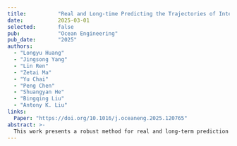 ```yaml
---
title:          "Real and Long-time Predicting the Trajectories of Internal Solitary Waves: Case Studies in the Sulu Sea"
date:           2025-03-01
selected:       false
pub:            "Ocean Engineering"
pub_date:       "2025"
authors:
  - "Longyu Huang"
  - "Jingsong Yang"
  - "Lin Ren"
  - "Zetai Ma"
  - "Yu Chai"
  - "Peng Chen"
  - "Shuangyan He"
  - "Bingqing Liu"
  - "Antony K. Liu"
links:
  Paper: "https://doi.org/10.1016/j.oceaneng.2025.120765"
abstract: >-
  This work presents a robust method for real and long-term prediction of internal solitary wave trajectories, validated with case studies in the Sulu Sea.
---
```

